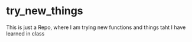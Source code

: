 # try_new_things
This is just a Repo, where I am trying new functions and things taht I have learned in class
